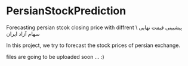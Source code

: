 # PersianStockPrediction
Forecasting persian stcok closing price with diffrent \ پیشبینی قیمت نهایی سهام آزاد ایران 

In this project, we try to forecast the stock prices of persian exchange. 

files are going to be uploaded soon ... :)
